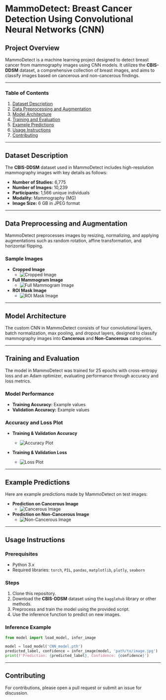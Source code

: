 # MammoDetect: Breast Cancer Detection Using Convolutional Neural Networks (CNN)

## Project Overview

MammoDetect is a machine learning project designed to detect breast cancer from mammography images using CNN models. It utilizes the **CBIS-DDSM** dataset, a comprehensive collection of breast images, and aims to classify images based on cancerous and non-cancerous findings.

---

### Table of Contents

1. [Dataset Description](#dataset-description)
2. [Data Preprocessing and Augmentation](#data-preprocessing-and-augmentation)
3. [Model Architecture](#model-architecture)
4. [Training and Evaluation](#training-and-evaluation)
5. [Example Predictions](#example-predictions)
6. [Usage Instructions](#usage-instructions)
7. [Contributing](#contributing)

---

## Dataset Description

The **CBIS-DDSM** dataset used in MammoDetect includes high-resolution mammography images with key details as follows:

- **Number of Studies:** 6,775
- **Number of Images:** 10,239
- **Participants:** 1,566 unique individuals
- **Modality:** Mammography (MG)
- **Image Size:** 6 GB in JPEG format

---

## Data Preprocessing and Augmentation

MammoDetect preprocesses images by resizing, normalizing, and applying augmentations such as random rotation, affine transformation, and horizontal flipping.

### Sample Images

- **Cropped Image**
  - ![Cropped Image](images/sample_cropped.png)
- **Full Mammogram Image**
  - ![Full Mammogram Image](images/sample_full_mammogram.png)
- **ROI Mask Image**
  - ![ROI Mask Image](images/sample_roi_mask.png)

---

## Model Architecture

The custom CNN in MammoDetect consists of four convolutional layers, batch normalization, max pooling, and dropout layers, designed to classify mammography images into **Cancerous** and **Non-Cancerous** categories.

---

## Training and Evaluation

The model in MammoDetect was trained for 25 epochs with cross-entropy loss and an Adam optimizer, evaluating performance through accuracy and loss metrics.

### Model Performance

- **Training Accuracy:** Example values
- **Validation Accuracy:** Example values

### Accuracy and Loss Plot

- **Training & Validation Accuracy**

  - ![Accuracy Plot](images/accuracy_plot.png)

- **Training & Validation Loss**
  - ![Loss Plot](images/loss_plot.png)

---

## Example Predictions

Here are example predictions made by MammoDetect on test images:

- **Prediction on Cancerous Image**
  - ![Cancerous Image](images/can.png)
- **Prediction on Non-Cancerous Image**
  - ![Non-Cancerous Image](images/non-can.png)

---

## Usage Instructions

### Prerequisites

- Python 3.x
- Required libraries: `torch`, `PIL`, `pandas`, `matplotlib`, `plotly`, `seaborn`

### Steps

1. Clone this repository.
2. Download the **CBIS-DDSM** dataset using the `kagglehub` library or other methods.
3. Preprocess and train the model using the provided script.
4. Use the inference function to predict on new images.

### Inference Example

```python
from model import load_model, infer_image

model = load_model('CNN_model.pth')
predicted_label, confidence = infer_image(model, 'path/to/image.jpg')
print(f'Prediction: {predicted_label}, Confidence: {confidence}')
```

---

## Contributing

For contributions, please open a pull request or submit an issue for discussion.
